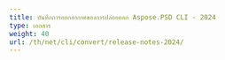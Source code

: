 ```yaml
---
title: บันทึกการออกอากาศของการปล่อยออก Aspose.PSD CLI - 2024
type: เอกสาร
weight: 40
url: /th/net/cli/convert/release-notes-2024/
---
```

